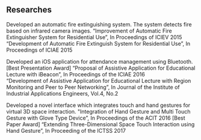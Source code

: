 ## Researches

Developed an automatic fire extinguishing system. The system detects fire based on infrared camera images.
“Improvement of Automatic Fire Extinguisher System for Residential Use”, In Proceedings of ICIEV 2015
“Development of Automatic Fire Extinguish System for Residential Use”, In Proceedings of ICIAE 2015


Developed an iOS application for attendance management using Bluetooth. 
[Best Presentation Award] “Proposal of Assistive Application for Educational Lecture with iBeacon”, In Proceedings of the ICIAE 2016     
“Development of Assistive Application for Educational Lecture with Region Monitoring and Peer to Peer Networking”, In Journal of the Institute of Industrial Applications Engineers, Vol.4, No.2 

Developed a novel interface which integrates touch and hand gestures for virtual 3D space interaction. 
"Integration of Hand Gesture and Multi Touch Gesture with Glove Type Device”, In Proceedings of the ACIT 2016 
[Best Paper Award] “Extending Three-Dimensional Space Touch Interaction using Hand Gesture”, In Proceeding of the ICTSS 2017
